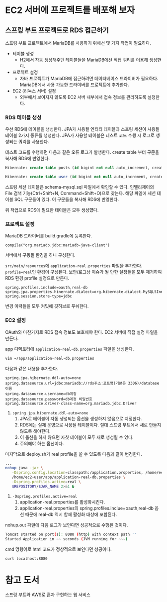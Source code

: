 # EC2 서버에 프로젝트를 배포해 보자

## 스프링 부트 프로젝트로 RDS 접근하기

스프링 부트 프로젝트에서 MariaDB를 사용하기 위해선 몇 가지 작업이 필요하다.

- 테이블 생성
  - H2에서 자동 생성해주던 테이블들을 MariaDB에선 직접 쿼리를 이용해 생성한다.
- 프로젝트 설정
  - 자바 프로젝트가 MariaDB에 접근하려면 데이터베이스 드라이버가 필요하다. MariaDB에서 사용 가능한 드라이버를 프로젝트에 추가한다.
- EC2 (리눅스 서버) 설정
  - 외부에서 보여지지 않도록 EC2 서버 내부에서 접속 정보를 관리하도록 설정한다.

### RDS 테이블 생성

우선 RDS에 테이블을 생성한다. JPA가 사용될 엔티티 테이블과 스프링 세션이 사용될 테이블 2가지 종류를 생성한다. JPA가 사용할 테이블은 테스트 코드 수행 시 로그로 생성되는 쿼리를 사용한다.

테스트 코드를 수행하면 다음과 같은 오류 로그가 발생한다. create table 부터 구문을 복사해 RDS에 반영한다.

```sql
Hibernate: create table posts (id bigint not null auto_increment, created_date datetime, modified_date datetime, author varchar(255), content TEXT not null, title varchar(500) not null, primary key (id)) engine=InnoDB

Hibernate: create table user (id bigint not null auto_increment, created_date datetime, modified_date datetime, email varchar(255) not null, name varchar(255) not null, picture varchar(255), role varchar(255) not null, primary key (id)) engine=InnoDB
```

스프링 세션 테이블은 schema-mysql.sql 파일에서 확인할 수 있다. 인텔리제이의 File 검색 기능(Ctrl+Shift+N, Command+Shift+O)으로 찾는다. 해당 파일에 세션 테이블 SQL 구문들이 있다. 이 구문들을 복사해 RDS에 반영한다.

위 작업으로 RDS에 필요한 테이블은 모두 생성헀다.

### 프로젝트 설정

MariaDB 드라이버를 build.gradle에 등록한다.

```
compile("org.mariadb.jdbc:mariadb-java-client")
```

서버에서 구동될 환경을 하나 구성한다.

`src/main/resources`에 `application-real.properties` 파일을 추가한다. `profile=real`인 환경이 구성된다. 보안/로그상 이슈가 될 만한 설정들을 모두 제거하여 RDS 환경 profile 설정으로 만든다.

```properties
spring.profiles.include=oauth,real-db
spring.jpa.properties.hinernate.dialect=org.hibernate.dialect.MySQL5InnoDBDialect
spring.session.store-type=jdbc
```

변경 이력들을 모두 커밋해 깃허브로 푸쉬한다.

### EC2 설정

OAuth와 마찬가지로 RDS 접속 정보도 보호해야 한다. EC2 서버에 직접 설정 파일을 만든다.

app 디렉토리에 `application-real-db.properties` 파일을 생성한다.

```sh
vim ~/app/application-real-db.properties
```

다음과 같은 내용을 추가한다.

```properties
spring.jpa.hibernate.ddl-auto=none
spring.datasource.url=jdbc:mariadb://rds주소:포트명(기본은 3306)/database이름
spring.datasource.username=db계정
spring.datasource.password=db계정 비밀번호
spring.datasource.driver-class-name=org.mariadb.jdbc.Driver
```

1. `spring.jpa.hibernate.ddl-auto=none`
   1. JPA로 테이블이 자동 생성되는 옵션을 생성하지 않음으로 지정한다.
   2. RDS에는 실제 운영으로 사용될 테이블이다. 절대 스프링 부트에서 새로 만들지 않도록 해야한다.
   3. 이 옵션을 하지 않으면 자칫 테이블이 모두 새로 생성될 수 있다.
   4. 주의해야 하는 옵션이다.

마지막으로 deploy.sh가 real profile을 쓸 수 있도록 다음과 같이 변경한다.

```sh
...
nohup java -jar \
   -Dspring.config.location=classpath:/application.properties, /home/ec2-user/app/application-oauth.properties,
   /home/ec2-user/app/application-real-db.properties \
   -Dspring.profiles.active=real \
   $REPOSITORY/$JAR_NAME 2>&1 &
```

1. `-Dspring.profiles.active=real`
   1. application-real.properties를 활성화시킨다.
   2. application-real.properties의 spring.profiles.inclue=oauth,real-db 옵션 때문에 real-db 역시 함께 활성화 대상에 포함된다.

nohup.out 파일에 다음 로그가 보인다면 성공적으로 수행된 것이다.

```sh
Tomcat started on port(s): 8080 (http) with context path ''
Started Application in ~~ seconds (JVM running for ~~~)
```

cmd 명령어로 html 코드가 정상적으로 보인다면 성공이다.

```sh
curl localhost:8080
```

# 참고 도서

스프링 부트와 AWS로 혼자 구현하는 웹 서비스